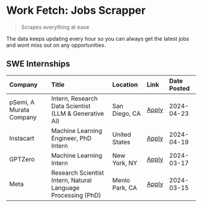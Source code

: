 # Work Fetch: Jobs Scrapper
> Scrapes everything at ease

The data keeps updating every hour so you can always get the latest jobs and wont miss out on any opportunities.

## SWE Internships
<!--START_SECTION:workfetch-->
| Company                 | Title                                                        | Location       | Link                                                                                                                                                                                                                                                                           | Date Posted   |
|:------------------------|:-------------------------------------------------------------|:---------------|:-------------------------------------------------------------------------------------------------------------------------------------------------------------------------------------------------------------------------------------------------------------------------------|:--------------|
| pSemi, A Murata Company | Intern, Research Data Scientist (LLM & Generative AI)        | San Diego, CA  | [Apply](https://www.linkedin.com/jobs/view/intern-research-data-scientist-llm-generative-ai-at-psemi-a-murata-company-3887074168?position=4&pageNum=0&refId=eU4MdL%2BL1ml9tTb1Rh8OpQ%3D%3D&trackingId=TLxO9ITHF7d4OQ6g%2B4Cgxw%3D%3D&trk=public_jobs_jserp-result_search-card) | 2024-04-23    |
| Instacart               | Machine Learning Engineer, PhD Intern                        | United States  | [Apply](https://www.linkedin.com/jobs/view/machine-learning-engineer-phd-intern-at-instacart-3901991739?position=2&pageNum=0&refId=eU4MdL%2BL1ml9tTb1Rh8OpQ%3D%3D&trackingId=h8Cos0SUWMGnP8bOjxtLUA%3D%3D&trk=public_jobs_jserp-result_search-card)                            | 2024-04-19    |
| GPTZero                 | Machine Learning Intern                                      | New York, NY   | [Apply](https://www.linkedin.com/jobs/view/machine-learning-intern-at-gptzero-3860723963?position=7&pageNum=0&refId=eU4MdL%2BL1ml9tTb1Rh8OpQ%3D%3D&trackingId=zXtVutaY7awOb29NW0yWAA%3D%3D&trk=public_jobs_jserp-result_search-card)                                           | 2024-03-17    |
| Meta                    | Research Scientist Intern, Natural Language Processing (PhD) | Menlo Park, CA | [Apply](https://www.linkedin.com/jobs/view/research-scientist-intern-natural-language-processing-phd-at-meta-3858718375?position=8&pageNum=0&refId=eU4MdL%2BL1ml9tTb1Rh8OpQ%3D%3D&trackingId=%2BtYWHfCXucwAZWKOl0g4Ww%3D%3D&trk=public_jobs_jserp-result_search-card)          | 2024-03-15    |
<!--END_SECTION:workfetch-->
